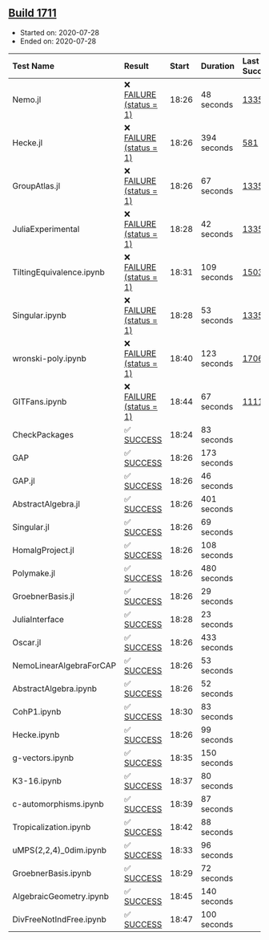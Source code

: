 ## [Build 1711](https://oscarci.mathematik.uni-kl.de/job/oscar-julia-1.4/1711/)

* Started on: 2020-07-28
* Ended on: 2020-07-28

| Test Name    | Result | Start | Duration | Last Success | First Failure |
|:-------------|:-------|:------|:---------|:-------------|:--------------|
| Nemo.jl | ❌ [FAILURE (status = 1)](https://oscarci.mathematik.uni-kl.de/job/oscar-julia-1.4/1711/artifact/logs/build-1711/Nemo.jl.log) | 18:26 | 48 seconds | [1335](https://oscarci.mathematik.uni-kl.de/job/oscar-julia-1.4/1335/) | [1336](https://oscarci.mathematik.uni-kl.de/job/oscar-julia-1.4/1336/) |
| Hecke.jl | ❌ [FAILURE (status = 1)](https://oscarci.mathematik.uni-kl.de/job/oscar-julia-1.4/1711/artifact/logs/build-1711/Hecke.jl.log) | 18:26 | 394 seconds | [581](https://oscarci.mathematik.uni-kl.de/job/oscar-julia-1.4/581/) | [582](https://oscarci.mathematik.uni-kl.de/job/oscar-julia-1.4/582/) |
| GroupAtlas.jl | ❌ [FAILURE (status = 1)](https://oscarci.mathematik.uni-kl.de/job/oscar-julia-1.4/1711/artifact/logs/build-1711/GroupAtlas.jl.log) | 18:26 | 67 seconds | [1335](https://oscarci.mathematik.uni-kl.de/job/oscar-julia-1.4/1335/) | [1336](https://oscarci.mathematik.uni-kl.de/job/oscar-julia-1.4/1336/) |
| JuliaExperimental | ❌ [FAILURE (status = 1)](https://oscarci.mathematik.uni-kl.de/job/oscar-julia-1.4/1711/artifact/logs/build-1711/JuliaExperimental.log) | 18:28 | 42 seconds | [1335](https://oscarci.mathematik.uni-kl.de/job/oscar-julia-1.4/1335/) | [1336](https://oscarci.mathematik.uni-kl.de/job/oscar-julia-1.4/1336/) |
| TiltingEquivalence.ipynb | ❌ [FAILURE (status = 1)](https://oscarci.mathematik.uni-kl.de/job/oscar-julia-1.4/1711/artifact/logs/build-1711/TiltingEquivalence.ipynb.log) | 18:31 | 109 seconds | [1503](https://oscarci.mathematik.uni-kl.de/job/oscar-julia-1.4/1503/) | [1504](https://oscarci.mathematik.uni-kl.de/job/oscar-julia-1.4/1504/) |
| Singular.ipynb | ❌ [FAILURE (status = 1)](https://oscarci.mathematik.uni-kl.de/job/oscar-julia-1.4/1711/artifact/logs/build-1711/Singular.ipynb.log) | 18:28 | 53 seconds | [1335](https://oscarci.mathematik.uni-kl.de/job/oscar-julia-1.4/1335/) | [1336](https://oscarci.mathematik.uni-kl.de/job/oscar-julia-1.4/1336/) |
| wronski-poly.ipynb | ❌ [FAILURE (status = 1)](https://oscarci.mathematik.uni-kl.de/job/oscar-julia-1.4/1711/artifact/logs/build-1711/wronski-poly.ipynb.log) | 18:40 | 123 seconds | [1706](https://oscarci.mathematik.uni-kl.de/job/oscar-julia-1.4/1706/) | [1707](https://oscarci.mathematik.uni-kl.de/job/oscar-julia-1.4/1707/) |
| GITFans.ipynb | ❌ [FAILURE (status = 1)](https://oscarci.mathematik.uni-kl.de/job/oscar-julia-1.4/1711/artifact/logs/build-1711/GITFans.ipynb.log) | 18:44 | 67 seconds | [1111](https://oscarci.mathematik.uni-kl.de/job/oscar-julia-1.4/1111/) | [1112](https://oscarci.mathematik.uni-kl.de/job/oscar-julia-1.4/1112/) |
| CheckPackages | ✅ [SUCCESS](https://oscarci.mathematik.uni-kl.de/job/oscar-julia-1.4/1711/artifact/logs/build-1711/CheckPackages.log) | 18:24 | 83 seconds |  |  |
| GAP | ✅ [SUCCESS](https://oscarci.mathematik.uni-kl.de/job/oscar-julia-1.4/1711/artifact/logs/build-1711/GAP.log) | 18:26 | 173 seconds |  |  |
| GAP.jl | ✅ [SUCCESS](https://oscarci.mathematik.uni-kl.de/job/oscar-julia-1.4/1711/artifact/logs/build-1711/GAP.jl.log) | 18:26 | 46 seconds |  |  |
| AbstractAlgebra.jl | ✅ [SUCCESS](https://oscarci.mathematik.uni-kl.de/job/oscar-julia-1.4/1711/artifact/logs/build-1711/AbstractAlgebra.jl.log) | 18:26 | 401 seconds |  |  |
| Singular.jl | ✅ [SUCCESS](https://oscarci.mathematik.uni-kl.de/job/oscar-julia-1.4/1711/artifact/logs/build-1711/Singular.jl.log) | 18:26 | 69 seconds |  |  |
| HomalgProject.jl | ✅ [SUCCESS](https://oscarci.mathematik.uni-kl.de/job/oscar-julia-1.4/1711/artifact/logs/build-1711/HomalgProject.jl.log) | 18:26 | 108 seconds |  |  |
| Polymake.jl | ✅ [SUCCESS](https://oscarci.mathematik.uni-kl.de/job/oscar-julia-1.4/1711/artifact/logs/build-1711/Polymake.jl.log) | 18:26 | 480 seconds |  |  |
| GroebnerBasis.jl | ✅ [SUCCESS](https://oscarci.mathematik.uni-kl.de/job/oscar-julia-1.4/1711/artifact/logs/build-1711/GroebnerBasis.jl.log) | 18:26 | 29 seconds |  |  |
| JuliaInterface | ✅ [SUCCESS](https://oscarci.mathematik.uni-kl.de/job/oscar-julia-1.4/1711/artifact/logs/build-1711/JuliaInterface.log) | 18:28 | 23 seconds |  |  |
| Oscar.jl | ✅ [SUCCESS](https://oscarci.mathematik.uni-kl.de/job/oscar-julia-1.4/1711/artifact/logs/build-1711/Oscar.jl.log) | 18:26 | 433 seconds |  |  |
| NemoLinearAlgebraForCAP | ✅ [SUCCESS](https://oscarci.mathematik.uni-kl.de/job/oscar-julia-1.4/1711/artifact/logs/build-1711/NemoLinearAlgebraForCAP.log) | 18:26 | 53 seconds |  |  |
| AbstractAlgebra.ipynb | ✅ [SUCCESS](https://oscarci.mathematik.uni-kl.de/job/oscar-julia-1.4/1711/artifact/logs/build-1711/AbstractAlgebra.ipynb.log) | 18:26 | 52 seconds |  |  |
| CohP1.ipynb | ✅ [SUCCESS](https://oscarci.mathematik.uni-kl.de/job/oscar-julia-1.4/1711/artifact/logs/build-1711/CohP1.ipynb.log) | 18:30 | 83 seconds |  |  |
| Hecke.ipynb | ✅ [SUCCESS](https://oscarci.mathematik.uni-kl.de/job/oscar-julia-1.4/1711/artifact/logs/build-1711/Hecke.ipynb.log) | 18:26 | 99 seconds |  |  |
| g-vectors.ipynb | ✅ [SUCCESS](https://oscarci.mathematik.uni-kl.de/job/oscar-julia-1.4/1711/artifact/logs/build-1711/g-vectors.ipynb.log) | 18:35 | 150 seconds |  |  |
| K3-16.ipynb | ✅ [SUCCESS](https://oscarci.mathematik.uni-kl.de/job/oscar-julia-1.4/1711/artifact/logs/build-1711/K3-16.ipynb.log) | 18:37 | 80 seconds |  |  |
| c-automorphisms.ipynb | ✅ [SUCCESS](https://oscarci.mathematik.uni-kl.de/job/oscar-julia-1.4/1711/artifact/logs/build-1711/c-automorphisms.ipynb.log) | 18:39 | 87 seconds |  |  |
| Tropicalization.ipynb | ✅ [SUCCESS](https://oscarci.mathematik.uni-kl.de/job/oscar-julia-1.4/1711/artifact/logs/build-1711/Tropicalization.ipynb.log) | 18:42 | 88 seconds |  |  |
| uMPS(2,2,4)_0dim.ipynb | ✅ [SUCCESS](https://oscarci.mathematik.uni-kl.de/job/oscar-julia-1.4/1711/artifact/logs/build-1711/uMPS-2-2-4-_0dim.ipynb.log) | 18:33 | 96 seconds |  |  |
| GroebnerBasis.ipynb | ✅ [SUCCESS](https://oscarci.mathematik.uni-kl.de/job/oscar-julia-1.4/1711/artifact/logs/build-1711/GroebnerBasis.ipynb.log) | 18:29 | 72 seconds |  |  |
| AlgebraicGeometry.ipynb | ✅ [SUCCESS](https://oscarci.mathematik.uni-kl.de/job/oscar-julia-1.4/1711/artifact/logs/build-1711/AlgebraicGeometry.ipynb.log) | 18:45 | 140 seconds |  |  |
| DivFreeNotIndFree.ipynb | ✅ [SUCCESS](https://oscarci.mathematik.uni-kl.de/job/oscar-julia-1.4/1711/artifact/logs/build-1711/DivFreeNotIndFree.ipynb.log) | 18:47 | 100 seconds |  |  |
